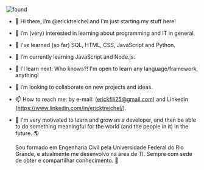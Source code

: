 <!-- ![dune1](https://user-images.githubusercontent.com/106178471/175835844-bb231413-8290-4e91-aeb9-46137bd1948d.png) -->
<!-- ![found](https://user-images.githubusercontent.com/106178471/175836166-98d362f3-65df-497b-a176-8df82b7c2d39.jpg)-->
![found](https://user-images.githubusercontent.com/106178471/176327973-acd20274-76a5-4f5c-8556-be5d65d489b2.jpg)



- 👋 Hi there, I’m @ericktreichel and I'm just starting my stuff here!
- 👀 I’m (very) interested in learning about programming and IT in general.
- 🐥 I've learned (so far) SQL, HTML, CSS, JavaScript and Python.
- 🌱 I’m currently learning JavaScript and Node.js.
- 🐾 I'l learn next: Who knows?! I'm open to learn any language/framework, anything!
- 💞️ I’m looking to collaborate on new projects and ideas.
- 📫 How to reach me: by e-mail: (erickfili25@gmail.com) and Linkedin (https://www.linkedin.com/in/ericktreichel/).
- 🚀 I'm very motivated to learn and grow as a developer, and then be able to do something meaningful for the world (and the people in it) in the future. 🌎

  Sou formado em Engenharia Civil pela Universidade Federal do Rio Grande, e atualmente me desenvolvo na área de TI.
Sempre com sede de obter e compartilhar conhecimento. 🔁
<!---
ericktreichel/ericktreichel is a ✨ special ✨ repository because its `README.md` (this file) appears on your GitHub profile.
You can click the Preview link to take a look at your changes.
--->
